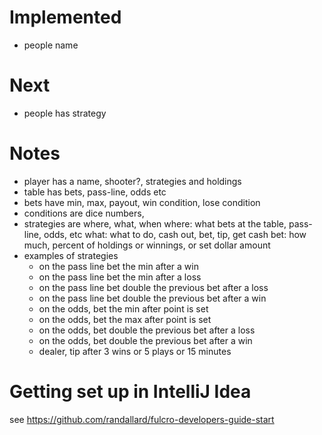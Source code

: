 # Implemented
- people name

# Next
- people has strategy

# Notes
- player has a name, shooter?, strategies and holdings
- table has bets, pass-line, odds etc
- bets have min, max, payout, win condition, lose condition
- conditions are dice numbers, 
- strategies are where, what, when
         where: what bets at the table, pass-line, odds, etc
         what: what to do, cash out, bet, tip, get cash
           bet: how much, percent of holdings or winnings, or set dollar amount
- examples of strategies
   - on the pass line bet the min after a win
   - on the pass line bet the min after a loss
   - on the pass line bet double the previous bet after a loss
   - on the pass line bet double the previous bet after a win
   - on the odds, bet the min after point is set
   - on the odds, bet the max after point is set
   - on the odds, bet double the previous bet after a loss
   - on the odds, bet double the previous bet after a win
   - dealer, tip after 3 wins or 5 plays or 15 minutes

# Getting set up in IntelliJ Idea
see https://github.com/randallard/fulcro-developers-guide-start